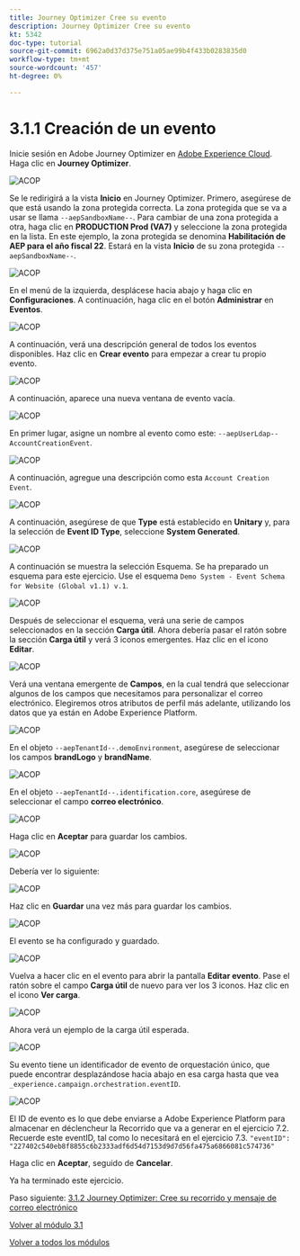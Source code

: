 ```yaml
---
title: Journey Optimizer Cree su evento
description: Journey Optimizer Cree su evento
kt: 5342
doc-type: tutorial
source-git-commit: 6962a0d37d375e751a05ae99b4f433b0283835d0
workflow-type: tm+mt
source-wordcount: '457'
ht-degree: 0%

---
```


# 3.1.1 Creación de un evento

Inicie sesión en Adobe Journey Optimizer en [Adobe Experience Cloud](https://experience.adobe.com). Haga clic en **Journey Optimizer**.

![ACOP](./images/acophome.png)

Se le redirigirá a la vista **Inicio** en Journey Optimizer. Primero, asegúrese de que está usando la zona protegida correcta. La zona protegida que se va a usar se llama `--aepSandboxName--`. Para cambiar de una zona protegida a otra, haga clic en **PRODUCTION Prod (VA7)** y seleccione la zona protegida en la lista. En este ejemplo, la zona protegida se denomina **Habilitación de AEP para el año fiscal 22**. Estará en la vista **Inicio** de su zona protegida `--aepSandboxName--`.

![ACOP](./images/acoptriglp.png)

En el menú de la izquierda, desplácese hacia abajo y haga clic en **Configuraciones**. A continuación, haga clic en el botón **Administrar** en **Eventos**.

![ACOP](./images/acopmenu.png)

A continuación, verá una descripción general de todos los eventos disponibles. Haz clic en **Crear evento** para empezar a crear tu propio evento.

![ACOP](./images/emptyevent.png)

A continuación, aparece una nueva ventana de evento vacía.

![ACOP](./images/emptyevent1.png)

En primer lugar, asigne un nombre al evento como este: `--aepUserLdap--AccountCreationEvent`.

![ACOP](./images/eventname.png)

A continuación, agregue una descripción como esta `Account Creation Event`.

![ACOP](./images/eventdescription.png)

A continuación, asegúrese de que **Type** está establecido en **Unitary** y, para la selección de **Event ID Type**, seleccione **System Generated**.

![ACOP](./images/eventidtype.png)

A continuación se muestra la selección Esquema. Se ha preparado un esquema para este ejercicio. Use el esquema `Demo System - Event Schema for Website (Global v1.1) v.1`.

![ACOP](./images/eventschema.png)

Después de seleccionar el esquema, verá una serie de campos seleccionados en la sección **Carga útil**. Ahora debería pasar el ratón sobre la sección **Carga útil** y verá 3 iconos emergentes. Haz clic en el icono **Editar**.

![ACOP](./images/eventpayload.png)

Verá una ventana emergente de **Campos**, en la cual tendrá que seleccionar algunos de los campos que necesitamos para personalizar el correo electrónico.  Elegiremos otros atributos de perfil más adelante, utilizando los datos que ya están en Adobe Experience Platform.

![ACOP](./images/eventfields.png)

En el objeto `--aepTenantId--.demoEnvironment`, asegúrese de seleccionar los campos **brandLogo** y **brandName**.

![ACOP](./images/eventpayloadbr.png)

En el objeto `--aepTenantId--.identification.core`, asegúrese de seleccionar el campo **correo electrónico**.

![ACOP](./images/eventpayloadbrid.png)

Haga clic en **Aceptar** para guardar los cambios.

![ACOP](./images/saveok.png)

Debería ver lo siguiente:

![ACOP](./images/eventsave.png)

Haz clic en **Guardar** una vez más para guardar los cambios.

![ACOP](./images/save1.png)

El evento se ha configurado y guardado.

![ACOP](./images/eventdone.png)

Vuelva a hacer clic en el evento para abrir la pantalla **Editar evento**. Pase el ratón sobre el campo **Carga útil** de nuevo para ver los 3 iconos. Haz clic en el icono **Ver carga**.

![ACOP](./images/viewevent.png)

Ahora verá un ejemplo de la carga útil esperada.

![ACOP](./images/fullpayload.png)

Su evento tiene un identificador de evento de orquestación único, que puede encontrar desplazándose hacia abajo en esa carga hasta que vea `_experience.campaign.orchestration.eventID`.

![ACOP](./images/payloadeventID.png)

El ID de evento es lo que debe enviarse a Adobe Experience Platform para almacenar en déclencheur la Recorrido que va a generar en el ejercicio 7.2. Recuerde este eventID, tal como lo necesitará en el ejercicio 7.3.
`"eventID": "227402c540eb8f8855c6b2333adf6d54d7153d9d7d56fa475a6866081c574736"`

Haga clic en **Aceptar**, seguido de **Cancelar**.

Ya ha terminado este ejercicio.

Paso siguiente: [3.1.2 Journey Optimizer: Cree su recorrido y mensaje de correo electrónico](./ex2.md)

[Volver al módulo 3.1](./journey-orchestration-create-account.md)

[Volver a todos los módulos](../../../overview.md)
